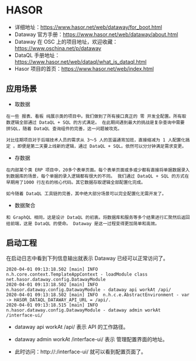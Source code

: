 # HASOR 

- 详细地址：https://www.hasor.net/web/dataway/for_boot.html
- Dataway 官方手册：https://www.hasor.net/web/dataway/about.html
- Dataway 在 OSC 上的项目地址，欢迎收藏：https://www.oschina.net/p/dataway
- DataQL 手册地址：https://www.hasor.net/web/dataql/what_is_dataql.html
- Hasor 项目的首页：https://www.hasor.net/web/index.html
## 应用场景
* 取数据
```
在一些 报表、看板 纯展示类的项目中。我们做到了所有接口真正的 零 开发全配置。所有取数逻辑全部通过 DataQL + SQL 的方式满足。 在此期间遇到最大的挑战是复杂查询中需要 拼SQL，随着 DataQL 查询组件的完善，这一问题被攻克。

对比往期项目对于后端技术人员的需求从 3～5 人的苦逼通宵加班，直接缩减为 1 人配置化搞定 。即便是第二天要上线新的逻辑，通过 DataQL + SQL。依然可以分分钟满足需求变更。
```
* 存数据

````
在内部某个类 ERP 项目中，20多个表单页面。每个表单页面或多或少都有直接将单据数据录入到数据库的场景，每个单据的录入逻辑都有很大的不同。 我们通过 DataQL + SQL 的方式在早期用了1000 行左右的核心代码。其它数据存取逻辑全部配置化完成。

如今随着 DataQL 工具链的完善，其中绝大部分场景可以完全配置化无需开发了。
````
* 数据聚合
````
和 GraphQL 相同，这是设计 DataQL 的初衷。将数据库和服务等多个结果进行汇聚然后返回给前端，这是 DataQL 的使命。 Dataway 是这一过程变得更加简单和高效。
````
## 启动工程
在启动日志中看到下列信息输出就表示 Dataway 已经可以正常访问了。
````
2020-04-01 09:13:18.502 [main] INFO  n.h.core.context.TemplateAppContext - loadModule class net.hasor.dataway.config.DatawayModule
2020-04-01 09:13:18.502 [main] INFO  n.hasor.dataway.config.DatawayModule - dataway api workAt /api/
2020-04-01 09:13:18.502 [main] INFO  n.h.c.e.AbstractEnvironment - var -> HASOR_DATAQL_DATAWAY_API_URL = /api/.
2020-04-01 09:13:18.515 [main] INFO  n.hasor.dataway.config.DatawayModule - dataway admin workAt /interface-ui/
````
* dataway api workAt /api/ 表示 API 的工作路径。

* dataway admin workAt /interface-ui/ 表示 管理配置界面的地址。

* 此时访问：http://<yourIP>:<yourProt>/interface-ui/ 就可以看到配置页面了。